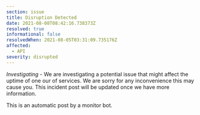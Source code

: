```yaml
---
section: issue
title: Disruption Detected
date: 2021-08-08T08:42:16.738373Z
resolved: true
informational: false
resolvedWhen: 2021-08-05T03:31:09.735176Z
affected:
  - API
severity: disrupted
---
```

*Investigating* - We are investigating a potential issue that might affect the uptime of one our of services. We are sorry for any inconvenience this may cause you. This incident post will be updated once we have more information.

This is an automatic post by a monitor bot.
        